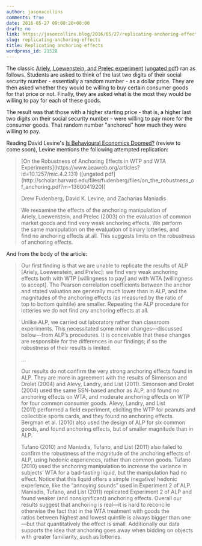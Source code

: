 ```yaml
---
author: jasonacollins
comments: true
date: 2016-05-27 09:00:20+00:00
draft: no
link: https://jasoncollins.blog/2016/05/27/replicating-anchoring-effects/
slug: replicating-anchoring-effects
title: Replicating anchoring effects
wordpress_id: 21528
---
```


The classic [Ariely, Loewenstein, and Prelec experiment](http://qje.oxfordjournals.org/content/118/1/73.short) ([ungated pdf](http://www.cmu.edu/dietrich/sds/docs/loewenstein/CoherentArbit.pdf)) ran as follows. Students are asked to think of the last two digits of their social security number - essentially a random number - as a dollar price. They are then asked whether they would be willing to buy certain consumer goods for that price or not. Finally, they are asked what is the most they would be willing to pay for each of these goods.

The result was that those with a higher starting price - that is, a higher last two digits on their social security number - were willing to pay more for the consumer goods. That random number "anchored" how much they were willing to pay.

Reading David Levine's [Is Behavioural Economics Doomed?](http://www.openbookpublishers.com/product/77) (review to come soon), Levine mentions the following attempted replication:


<blockquote>[On the Robustness of Anchoring Effects in WTP and WTA Experiments](https://www.aeaweb.org/articles?id=10.1257/mic.4.2.131) ([ungated pdf](http://scholar.harvard.edu/files/fudenberg/files/on_the_robustness_of_anchoring.pdf?m=1360041920))

Drew Fudenberg, David K. Levine, and Zacharias Maniadis

We reexamine the effects of the anchoring manipulation of Ariely, Loewenstein, and Prelec (2003) on the evaluation of common market goods and find very weak anchoring effects. We perform the same manipulation on the evaluation of binary lotteries, and find no anchoring effects at all. This suggests limits on the robustness of anchoring effects.</blockquote>


And from the body of the article:


<blockquote>Our first finding is that we are unable to replicate the results of ALP [Ariely, Loewenstein, and Prelec]: we find very weak anchoring effects both with WTP [willingness to pay] and with WTA [willingness to accept]. The Pearson correlation coefficients between the anchor and stated valuation are generally much lower than in ALP, and the magnitudes of the anchoring effects (as measured by the ratio of top to bottom quintile) are smaller. Repeating the ALP procedure for lotteries we do not find any anchoring effects at all.

Unlike ALP, we carried out laboratory rather than classroom experiments. This necessitated some minor changes—discussed below—from ALP’s procedures. It is conceivable that these changes are responsible for the differences in our findings; if so the robustness of their results is limited.

...

Our results do not confirm the very strong anchoring effects found in ALP. They are more in agreement with the results of Simonson and Drolet (2004) and Alevy, Landry, and List (2011). Simonson and Drolet (2004) used the same SSN-based anchor as ALP, and found no anchoring effects on WTA, and moderate anchoring effects on WTP for four common consumer goods. Alevy, Landry, and List (2011) performed a field experiment, eliciting the WTP for peanuts and collectible sports cards, and they found no anchoring effects. Bergman et al. (2010) also used the design of ALP for six common goods, and found anchoring effects, but of smaller magnitude than in ALP.

Tufano (2010) and Maniadis, Tufano, and List (2011) also failed to confirm the robustness of the magnitude of the anchoring effects of ALP, using hedonic experiences, rather than common goods. Tufano (2010) used the anchoring manipulation to increase the variance in subjects’ WTA for a bad-tasting liquid, but the manipulation had no effect. Notice that this liquid offers a simple (negative) hedonic experience, like the “annoying sounds” used in Experiment 2 of ALP. Maniadis, Tufano, and List (2011) replicated Experiment 2 of ALP and found weaker (and nonsignificant) anchoring effects. Overall our results suggest that anchoring is real—it is hard to reconcile otherwise the fact that in the WTA treatment with goods the ratios between highest and lowest quintile is always bigger than one—but that quantitatively the effect is small. Additionally our data supports the idea that anchoring goes away when bidding on objects with greater familiarity, such as lotteries.</blockquote>
